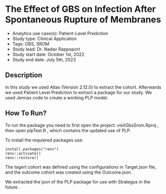 The Effect of GBS on Infection After Spontaneous Rupture of Membranes
=============


- Analytics use case(s): Patient-Level Prediction
- Study type: Clinical Application
- Tags: GBS, SROM
- Study lead: Dr. Nadav Rappoport 
- Study start date: October 1st, 2022
- Study end date: July 5th, 2023

Description
----------------

In this study we used Atlas (Version 2.12.0) to extract the cohort. Afterwards we used Patient Level Prediction to extract a package for our study.
We used Jennas code to create a working PLP model.

How To Run?
--------------
To run the package you need to first open the project: visitGbsSrom.Rproj , then open plpTest.R , which contains the updated use of PLP.

To install the requiered packages use:
```
install.packages("renv")
renv::activate()
renv::restore()
```

The tagert cohort was defined using the configurations in Target.json file, and the outcome cohort was created using the Outcome.json.

We extracted the json of the PLP package for use with Strategus in the future.


